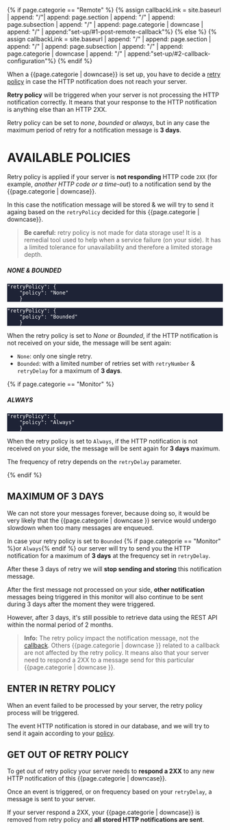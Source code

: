 <style>
.tile.is-child {
    background-color: #1E2336;
    color: white;
}
.tile.is-child .title {
    font-size: 1.3rem;
    color: #ff4238;
}
.tile.is-child em {
    font-size: .8rem
}
.notification code, .notification pre {
    background: transparent;
}
</style>

{% if page.categorie == "Remote" %}
    {% assign callbackLink = site.baseurl | append: "/"| append: page.section | append: "/" | append: page.subsection | append: "/" | append: page.categorie | downcase | append: "/" | append:"set-up/#1-post-remote-callback"%}
{% else %}
    {% assign callbackLink = site.baseurl | append: "/" | append: page.section | append: "/" | append: page.subsection | append: "/" | append: page.categorie | downcase | append: "/" | append:"set-up/#2-callback-configuration"%}
{% endif %}

When a {{page.categorie | downcase}} is set up, you have to decide a [retry policy]({{callbackLink}}) in case the HTTP notification does not reach your server.

**Retry policy** will be triggered when your server is not processing the HTTP notification correctly. It means that your response to the HTTP notification is anything else than an HTTP 2XX.

Retry policy can be set to *none*, *bounded* or *always*, but in any case the maximum period of retry for a notification message is **3 days**. 
# AVAILABLE POLICIES

Retry policy is applied if your server is **not responding** HTTP code `2XX` (for example, *another HTTP code or a time-out*) to a notification send by the {{page.categorie | downcase}}. 

In this case the notification message will be stored & we will try to send it againg based on the `retryPolicy` decided for this {{page.categorie | downcase}}.

> **Be careful:** retry policy is not made for data storage use! It is a remedial tool used to help when a service failure (on your side). It has a limited tolerance for unavailability and therefore a limited storage depth. 


##### NONE & BOUNDED


<div class="tile is-ancestor">
    <div class="tile is-parent">
        <article class="tile is-child HTTP notification">
            <div class="language-json"><pre class="highlight"><code><span class="nl">"retryPolicy"</span><span class="p">:</span><span class="w"> </span><span class="p">{</span><span class="w">
    </span><span class="nl">"policy"</span><span class="p">:</span><span class="w"> </span><span class="s2">"None"</span><span class="w">
    </span><span class="p">}</span><span class="w">
</span></code></pre></div>
        </article>
    </div>
    <div class="tile is-parent">
        <article class="tile is-child HTTP notification">
            <div class="language-json"><pre class="highlight"><code><span class="nl">"retryPolicy"</span><span class="p">:</span><span class="w"> </span><span class="p">{</span><span class="w">
    </span><span class="nl">"policy"</span><span class="p">:</span><span class="w"> </span><span class="s2">"Bounded"</span><span class="w">
    </span><span class="p">}</span><span class="w">
</span></code></pre></div>
        </article>
    </div>
</div>


When the retry policy is set to *None* or *Bounded*, if the HTTP notification is not received on your side, the message will be sent again:
- `None`: only one single retry.
- `Bounded`: with a limited number of retries set with `retryNumber` & `retryDelay` for a maximum of **3 days**.

{% if page.categorie == "Monitor" %}
##### ALWAYS

<div class="tile is-ancestor">
    <div class="tile is-parent">
        <article class="tile is-child HTTP notification">
            <div class="language-json"><pre class="highlight"><code><span class="nl">"retryPolicy"</span><span class="p">:</span><span class="w"> </span><span class="p">{</span><span class="w">
    </span><span class="nl">"policy"</span><span class="p">:</span><span class="w"> </span><span class="s2">"Always"</span><span class="w">
    </span><span class="p">}</span><span class="w">
</span></code></pre></div>
        </article>
    </div>
</div>


When the retry policy is set to `Always`, if the HTTP notification is not received on your side, the message will be sent again for **3 days** maximum.

The frequency of retry depends on the `retryDelay` parameter.

{% endif %}
## MAXIMUM OF 3 DAYS

We can not store your messages forever, because doing so, it would be very likely that the {{page.categorie | downcase }} service would undergo slowdown when too many messages are enqueued.

In case your retry policy is set to  `Bounded` {% if page.categorie == "Monitor" %}or `Always`{% endif %} our server will try to send you the HTTP notification for a maximum of **3 days** at the frequency set in `retryDelay`.

After these 3 days of retry we will **stop sending and storing** this notification message.

After the first message not processed on your side, **other notification** messages being triggered in this monitor will also continue to be sent during 3 days after the moment they were triggered.

However, after 3 days, it's still possible to retrieve data using the REST API within the normal period of 2 months.

> **Info:** The retry policy impact the notification message, not the [callback]({{callbackLink}}). Others {{page.categorie | downcase }} related to a callback are not affected by the retry policy. 
It means also that your server need to respond a 2XX to a message send for this particular {{page.categorie | downcase }}.

## ENTER IN RETRY POLICY

When an event failed to be processed by your server, the retry policy process will be triggered.

The event HTTP notification is stored in our database, and we will try to send it again according to your [policy](#available-policies).
## GET OUT OF RETRY POLICY

To get out of retry policy your server needs to **respond a 2XX** to any new HTTP notification of this {{page.categorie | downcase}}.

Once an event is triggered, or on frequency based on your `retryDelay`, a message is sent to your server.

If your server respond a 2XX, your {{page.categorie | downcase}} is removed from retry policy and **all stored HTTP notifications are sent**.

